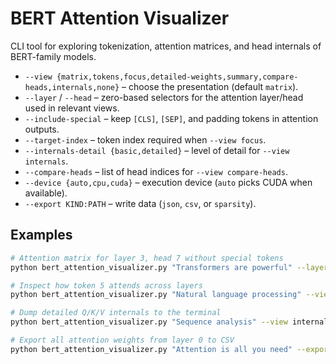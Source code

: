 # BERT Attention Visualizer
CLI tool for exploring tokenization, attention matrices, and head internals of BERT-family models.

- `--view {matrix,tokens,focus,detailed-weights,summary,compare-heads,internals,none}` – choose the presentation (default `matrix`).
- `--layer` / `--head` – zero-based selectors for the attention layer/head used in relevant views.
- `--include-special` – keep `[CLS]`, `[SEP]`, and padding tokens in attention outputs.
- `--target-index` – token index required when `--view focus`.
- `--internals-detail {basic,detailed}` – level of detail for `--view internals`.
- `--compare-heads` – list of head indices for `--view compare-heads`.
- `--device {auto,cpu,cuda}` – execution device (`auto` picks CUDA when available).
- `--export KIND:PATH` – write data (`json`, `csv`, or `sparsity`).

## Examples

```bash
# Attention matrix for layer 3, head 7 without special tokens
python bert_attention_visualizer.py "Transformers are powerful" --layer 2 --head 6 --view matrix

# Inspect how token 5 attends across layers
python bert_attention_visualizer.py "Natural language processing" --view focus --target-index 5

# Dump detailed Q/K/V internals to the terminal
python bert_attention_visualizer.py "Sequence analysis" --view internals --internals-detail detailed --layer 1 --head 0

# Export all attention weights from layer 0 to CSV
python bert_attention_visualizer.py "Attention is all you need" --export csv:layer0.csv --layer 0 --head 0
```
